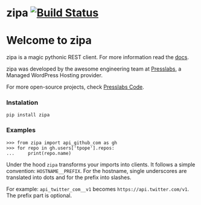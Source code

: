 zipa [![Build Status](https://api.travis-ci.org/PressLabs/zipa.svg)](https://travis-ci.org/PressLabs/zipa)
====

# Welcome to zipa

zipa is a magic pythonic REST client. For more information read the [docs](http://zipa.readthedocs.org/).

zipa was developed by the awesome engineering team at [Presslabs](https://www.presslabs.com/), 
a Managed WordPress Hosting provider.

For more open-source projects, check [Presslabs Code](https://www.presslabs.org/). 

### Instalation
``` pip install zipa ```

### Examples

```
>>> from zipa import api_github_com as gh
>>> for repo in gh.users['tpope'].repos:
...     print(repo.name)

```

Under the hood `zipa` transforms your imports into clients. It follows a simple
convention: `HOSTNAME__PREFIX`. For the hostname, single underscores are
translated into dots and for the prefix into slashes.

For example: `api_twitter_com__v1` becomes `https://api.twitter.com/v1`. The
prefix part is optional.
